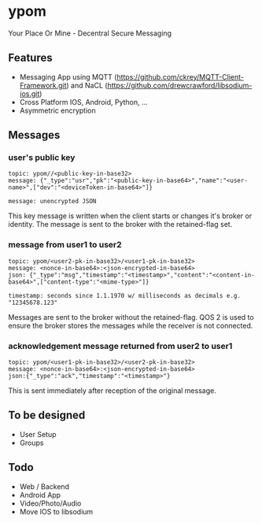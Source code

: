 ypom
====

Your Place Or Mine - Decentral Secure Messaging

## Features
* Messaging App using MQTT (https://github.com/ckrey/MQTT-Client-Framework.git) and NaCL (https://github.com/drewcrawford/libsodium-ios.git)
* Cross Platform IOS, Android, Python, ...
* Asymmetric encryption

## Messages

### user's public key
```
topic: ypom//<public-key-in-base32>
message: {"_type":"usr","pk":"<public-key-in-base64>","name":"<user-name>",["dev":"<deviceToken-in-base64>"]}

message: unencrypted JSON
```

This key message is written when the client starts or changes it's broker or identity. The message is sent to the broker with the retained-flag set.

### message from user1 to user2
```
topic: ypom/<user2-pk-in-base32>/<user1-pk-in-base32>
message: <nonce-in-base64>:<json-encrypted-in-base64>
json: {"_type":"msg","timestamp":"<timestamp>","content":"<content-in-base64>",["content-type":"<mime-type>"]}

timestamp: seconds since 1.1.1970 w/ milliseconds as decimals e.g. "12345678.123"
```
Messages are sent to the broker without the retained-flag. QOS 2 is used to ensure the broker stores the messages while the receiver is not connected.

### acknowledgement message returned from user2 to user1
```
topic: ypom/<user1-pk-in-base32>/<user2-pk-in-base32>
message: <nonce-in-base64>:<json-encrypted-in-base64>
json:{"_type":"ack","timestamp":"<timestamp>"}
```

This is sent immediately after reception of the original message.

## To be designed
* User Setup
* Groups

## Todo
* Web / Backend
* Android App
* Video/Photo/Audio
* Move IOS to libsodium
